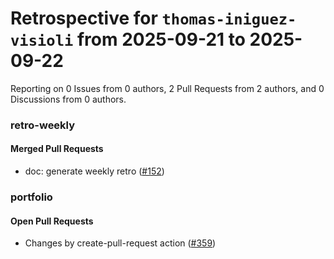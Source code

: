 # Retrospective for `thomas-iniguez-visioli` from 2025-09-21 to 2025-09-22

Reporting on 0 Issues from 0 authors, 2 Pull Requests from 2 authors, and 0 Discussions from 0 authors.


### retro-weekly

#### Merged Pull Requests

- doc: generate weekly retro ([#152](https://github.com/thomas-iniguez-visioli/retro-weekly/pull/152))

### portfolio

#### Open Pull Requests

- Changes by create-pull-request action ([#359](https://github.com/thomas-iniguez-visioli/portfolio/pull/359))